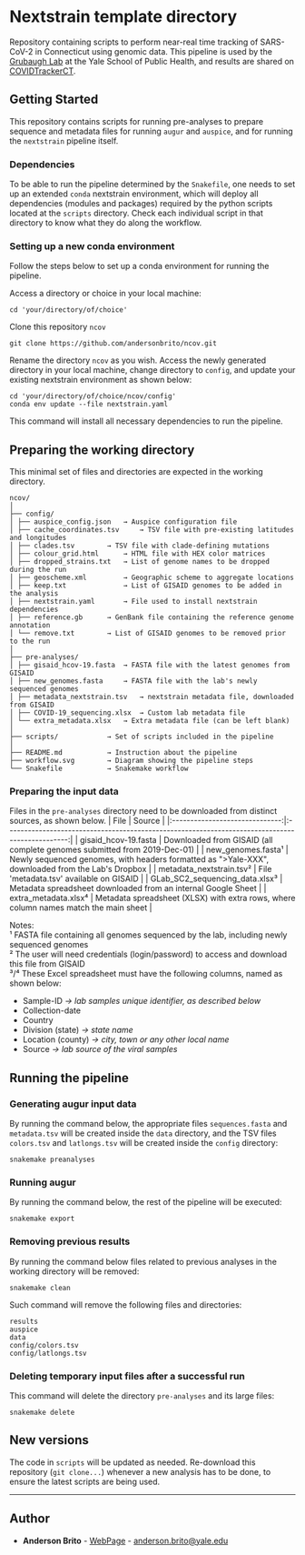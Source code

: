 # Nextstrain template directory

Repository containing scripts to perform near-real time tracking of SARS-CoV-2 in Connecticut using genomic data. This pipeline is used by the [Grubaugh Lab](grubaughlab.com) at the Yale School of Public Health, and results are shared on [COVIDTrackerCT](covidtrackerct.com).


## Getting Started

This repository contains scripts for running pre-analyses to prepare sequence and metadata files for running `augur` and `auspice`, and for running the `nextstrain` pipeline itself.


### Dependencies

To be able to run the pipeline determined by the `Snakefile`, one needs to set up an extended `conda` nextstrain environment, which will deploy all dependencies (modules and packages) required by the python scripts located at the `scripts` directory. Check each individual script in that directory to know what they do along the workflow.


### Setting up a new conda environment

Follow the steps below to set up a conda environment for running the pipeline.

Access a directory or choice in your local machine:
```
cd 'your/directory/of/choice'
```

Clone this repository `ncov`
```
git clone https://github.com/andersonbrito/ncov.git
```

Rename the directory `ncov` as you wish. Access the newly generated directory in your local machine, change directory to `config`, and update your existing nextstrain environment as shown below:
```
cd 'your/directory/of/choice/ncov/config'
conda env update --file nextstrain.yaml
```

This command will install all necessary dependencies to run the pipeline.


## Preparing the working directory

This minimal set of files and directories are expected in the working directory.

```
ncov/
│
├── config/
│ ├── auspice_config.json	→ Auspice configuration file
│ ├── cache_coordinates.tsv 	→ TSV file with pre-existing latitudes and longitudes
│ ├── clades.tsv 		→ TSV file with clade-defining mutations
│ ├── colour_grid.html 	  	→ HTML file with HEX color matrices
│ ├── dropped_strains.txt	→ List of genome names to be dropped during the run
│ ├── geoscheme.xml 		→ Geographic scheme to aggregate locations
│ ├── keep.txt 		    	→ List of GISAID genomes to be added in the analysis
│ ├── nextstrain.yaml 		→ File used to install nextstrain dependencies
│ ├── reference.gb 		→ GenBank file containing the reference genome annotation
│ └── remove.txt 		→ List of GISAID genomes to be removed prior to the run
│
├── pre-analyses/
│ ├── gisaid_hcov-19.fasta 	→ FASTA file with the latest genomes from GISAID
│ ├── new_genomes.fasta 	→ FASTA file with the lab's newly sequenced genomes
│ ├── metadata_nextstrain.tsv	→ nextstrain metadata file, downloaded from GISAID
│ ├── COVID-19_sequencing.xlsx 	→ Custom lab metadata file
│ └── extra_metadata.xlsx	→ Extra metadata file (can be left blank)
│
├── scripts/			→ Set of scripts included in the pipeline
│
├── README.md			→ Instruction about the pipeline
├── workflow.svg		→ Diagram showing the pipeline steps
└── Snakefile			→ Snakemake workflow
```


### Preparing the input data

Files in the `pre-analyses` directory need to be downloaded from distinct sources, as shown below.
|              File              |                                              Source                                             |
|:------------------------------:|:-----------------------------------------------------------------------------------------------:|
| gisaid_hcov-19.fasta |         Downloaded from GISAID (all complete genomes submitted from 2019-Dec-01)        |
|        new_genomes.fasta¹       | Newly sequenced genomes, with headers formatted as ">Yale-XXX", downloaded from the Lab's Dropbox |
| metadata_nextstrain.tsv² | File 'metadata.tsv' available on GISAID |
|    GLab_SC2_sequencing_data.xlsx³    |                     Metadata spreadsheet downloaded from an internal Google Sheet                    |
|    extra_metadata.xlsx⁴    |                     Metadata spreadsheet (XLSX) with extra rows, where column names match the main sheet                    |


Notes:<br />
¹ FASTA file containing all genomes sequenced by the lab, including newly sequenced genomes<br />
² The user will need credentials (login/password) to access and download this file from GISAID<br />
³/⁴ These Excel spreadsheet must have the following columns, named as shown below:<br />

- Sample-ID *→ lab samples unique identifier, as described below*
- Collection-date
- Country
- Division (state)  *→ state name*
- Location (county)  *→ city, town or any other local name*
- Source *→ lab source of the viral samples*

## Running the pipeline

### Generating augur input data

By running the command below, the appropriate files `sequences.fasta` and `metadata.tsv` will be created inside the `data` directory, and the TSV files `colors.tsv` and `latlongs.tsv` will be created inside the `config` directory:

```
snakemake preanalyses
```

### Running augur

By running the command below, the rest of the pipeline will be executed:
```
snakemake export
```

### Removing previous results

By running the command below files related to previous analyses in the working directory will be removed:
```
snakemake clean
```

Such command will remove the following files and directories:
```
results
auspice
data
config/colors.tsv
config/latlongs.tsv
```

### Deleting temporary input files after a successful run

This command will delete the directory `pre-analyses` and its large files:
```
snakemake delete
```


## New versions

The code in `scripts` will be updated as needed. Re-download this repository (`git clone...`) whenever a new analysis has to be done, to ensure the latest scripts are being used.

---
## Author

* **Anderson Brito** - [WebPage](https://andersonbrito.github.io/) - anderson.brito@yale.edu
